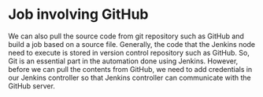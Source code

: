# Job involving GitHub
We can also pull the source code from git repository such as GitHub and build a job based on a source file. Generally, the code that the Jenkins node need to execute is stored in version control repository such as GitHub. So, Git is an essential part in the automation done using Jenkins. However, before we can pull the contents from GitHub, we need to add credentials in our Jenkins controller so that Jenkins controller can communicate with the GitHub server.